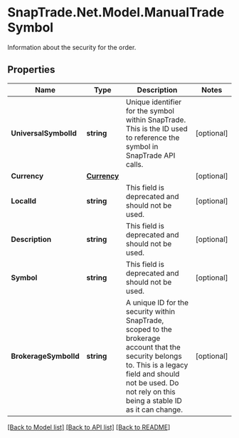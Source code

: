 # SnapTrade.Net.Model.ManualTradeSymbol
Information about the security for the order.

## Properties

Name | Type | Description | Notes
------------ | ------------- | ------------- | -------------
**UniversalSymbolId** | **string** | Unique identifier for the symbol within SnapTrade. This is the ID used to reference the symbol in SnapTrade API calls. | [optional] 
**Currency** | [**Currency**](Currency.md) |  | [optional] 
**LocalId** | **string** | This field is deprecated and should not be used. | [optional] 
**Description** | **string** | This field is deprecated and should not be used. | [optional] 
**Symbol** | **string** | This field is deprecated and should not be used. | [optional] 
**BrokerageSymbolId** | **string** | A unique ID for the security within SnapTrade, scoped to the brokerage account that the security belongs to. This is a legacy field and should not be used. Do not rely on this being a stable ID as it can change. | [optional] 

[[Back to Model list]](../README.md#documentation-for-models) [[Back to API list]](../README.md#documentation-for-api-endpoints) [[Back to README]](../README.md)

